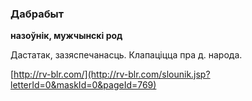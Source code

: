 ### Дабрабыт
**назоўнік, мужчынскі род**

Дастатак, зазяспечанасць. Клапаціцца пра д. народа.

<a rel="author">[http://rv-blr.com/](http://rv-blr.com/slounik.jsp?letterId=0&maskId=0&pageId=769)</a>
